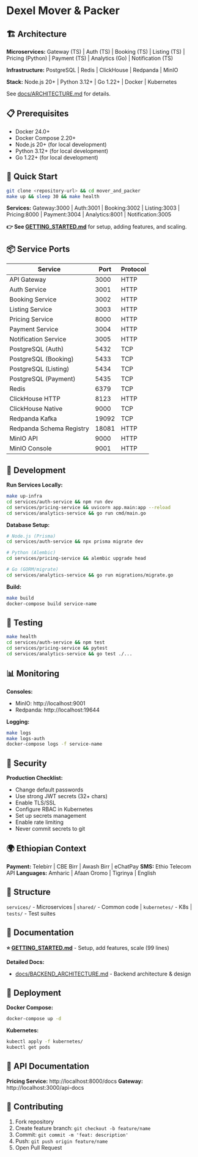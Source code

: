# Dexel Mover & Packer

## 🏗️ Architecture

**Microservices:** Gateway (TS) | Auth (TS) | Booking (TS) | Listing (TS) | Pricing (Python) | Payment (TS) | Analytics (Go) | Notification (TS)

**Infrastructure:** PostgreSQL | Redis | ClickHouse | Redpanda | MinIO

**Stack:** Node.js 20+ | Python 3.12+ | Go 1.22+ | Docker | Kubernetes

See [docs/ARCHITECTURE.md](docs/ARCHITECTURE.md) for details.

## 📋 Prerequisites

- Docker 24.0+
- Docker Compose 2.20+
- Node.js 20+ (for local development)
- Python 3.12+ (for local development)
- Go 1.22+ (for local development)

## 🚀 Quick Start

```bash
git clone <repository-url> && cd mover_and_packer
make up && sleep 30 && make health
```

**Services:** Gateway:3000 | Auth:3001 | Booking:3002 | Listing:3003 | Pricing:8000 | Payment:3004 | Analytics:8001 | Notification:3005

**👉 See [GETTING_STARTED.md](GETTING_STARTED.md)** for setup, adding features, and scaling.

## 📦 Service Ports

| Service | Port | Protocol |
|---------|------|----------|
| API Gateway | 3000 | HTTP |
| Auth Service | 3001 | HTTP |
| Booking Service | 3002 | HTTP |
| Listing Service | 3003 | HTTP |
| Pricing Service | 8000 | HTTP |
| Payment Service | 3004 | HTTP |
| Notification Service | 3005 | HTTP |
| PostgreSQL (Auth) | 5432 | TCP |
| PostgreSQL (Booking) | 5433 | TCP |
| PostgreSQL (Listing) | 5434 | TCP |
| PostgreSQL (Payment) | 5435 | TCP |
| Redis | 6379 | TCP |
| ClickHouse HTTP | 8123 | HTTP |
| ClickHouse Native | 9000 | TCP |
| Redpanda Kafka | 19092 | TCP |
| Redpanda Schema Registry | 18081 | HTTP |
| MinIO API | 9000 | HTTP |
| MinIO Console | 9001 | HTTP |

## 🔧 Development

**Run Services Locally:**
```bash
make up-infra
cd services/auth-service && npm run dev
cd services/pricing-service && uvicorn app.main:app --reload
cd services/analytics-service && go run cmd/main.go
```

**Database Setup:**
```bash
# Node.js (Prisma)
cd services/auth-service && npx prisma migrate dev

# Python (Alembic)
cd services/pricing-service && alembic upgrade head

# Go (GORM/migrate)
cd services/analytics-service && go run migrations/migrate.go
```

**Build:**
```bash
make build
docker-compose build service-name
```

## 🧪 Testing

```bash
make health
cd services/auth-service && npm test
cd services/pricing-service && pytest
cd services/analytics-service && go test ./...
```

## 📊 Monitoring

**Consoles:**
- MinIO: http://localhost:9001
- Redpanda: http://localhost:19644

**Logging:**
```bash
make logs
make logs-auth
docker-compose logs -f service-name
```

## 🔐 Security

**Production Checklist:**
- Change default passwords
- Use strong JWT secrets (32+ chars)
- Enable TLS/SSL
- Configure RBAC in Kubernetes
- Set up secrets management
- Enable rate limiting
- Never commit secrets to git

## 🌍 Ethiopian Context

**Payment:** Telebirr | CBE Birr | Awash Birr | eChatPay
**SMS:** Ethio Telecom API
**Languages:** Amharic | Afaan Oromo | Tigrinya | English

## 📁 Structure

`services/` - Microservices | `shared/` - Common code | `kubernetes/` - K8s | `tests/` - Test suites

## 📖 Documentation

**⭐ [GETTING_STARTED.md](GETTING_STARTED.md)** - Setup, add features, scale (99 lines)

**Detailed Docs:**
- [docs/BACKEND_ARCHITECTURE.md](docs/BACKEND_ARCHITECTURE.md) - Backend architecture & design

## 🚢 Deployment

**Docker Compose:**
```bash
docker-compose up -d
```

**Kubernetes:**
```bash
kubectl apply -f kubernetes/
kubectl get pods
```

## 📝 API Documentation

**Pricing Service:** http://localhost:8000/docs
**Gateway:** http://localhost:3000/api-docs

## 🤝 Contributing

1. Fork repository
2. Create feature branch: `git checkout -b feature/name`
3. Commit: `git commit -m 'feat: description'`
4. Push: `git push origin feature/name`
5. Open Pull Request

